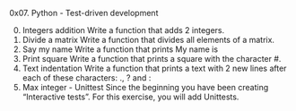 0x07. Python - Test-driven development

0. Integers addition
Write a function that adds 2 integers.
1. Divide a matrix
Write a function that divides all elements of a matrix.
2. Say my name
Write a function that prints My name is
3. Print square
Write a function that prints a square with the character #.
4. Text indentation
Write a function that prints a text with 2 new lines after each of these characters: ., ? and :
5. Max integer - Unittest
Since the beginning you have been creating “Interactive tests”. For this exercise, you will add Unittests.

